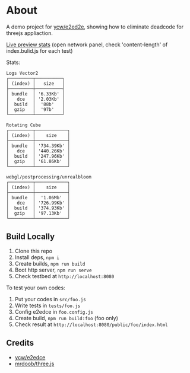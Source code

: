 # About

A demo project for [ycw/e2ed2e](https://github.com/ycw/e2edce), showing how to 
eliminate deadcode for threejs appliaction. 

[Live preview stats](https://ycw.github.io/e2edce-sample-project) 
(open network panel, check 'content-length' of index.bulid.js for each test)

Stats:

```
Logs Vector2
┌─────────┬──────────┐
│ (index) │   size   │
├─────────┼──────────┤
│ bundle  │ '6.33Kb' │
│   dce   │ '2.03Kb' │
│  build  │  '88b'   │
│  gzip   │  '97b'   │
└─────────┴──────────┘

Rotating Cube
┌─────────┬────────────┐
│ (index) │    size    │
├─────────┼────────────┤
│ bundle  │ '734.39Kb' │
│   dce   │ '440.26Kb' │
│  build  │ '247.96Kb' │
│  gzip   │ '61.86Kb'  │
└─────────┴────────────┘

webgl/postprocessing/unrealbloom
┌─────────┬────────────┐
│ (index) │    size    │
├─────────┼────────────┤
│ bundle  │  '1.06Mb'  │
│   dce   │ '726.99Kb' │
│  build  │ '374.93Kb' │
│  gzip   │ '97.13Kb'  │
└─────────┴────────────┘
```



## Build Locally

1. Clone this repo
2. Install deps, `npm i`
3. Create builds, `npm run build`
4. Boot http server, `npm run serve`
5. Check testbed at `http://localhost:8080`

To test your own codes:

1. Put your codes in `src/foo.js`
2. Write tests in `tests/foo.js`
3. Config e2edce in `foo.config.js`
4. Create build, `npm run build:foo` (foo only)
6. Check result at `http://localhost:8080/public/foo/index.html`



## Credits

- [ycw/e2edce](https://github.com/ycw/e2edce)
- [mrdoob/three.js](https://github.com/mrdoob/three.js)
